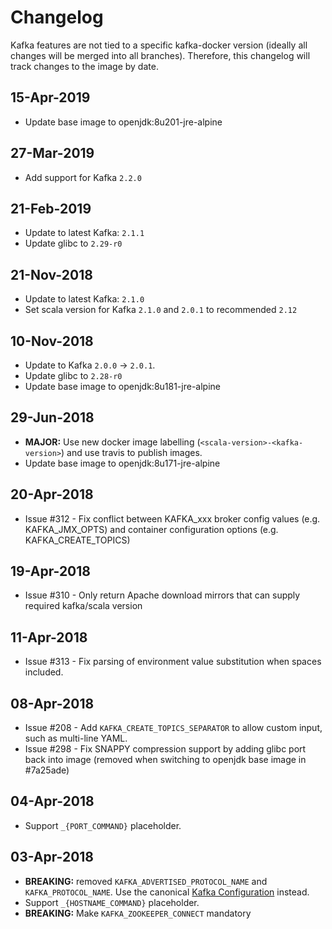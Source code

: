 Changelog
=========

Kafka features are not tied to a specific kafka-docker version (ideally all changes will be merged into all branches). Therefore, this changelog will track changes to the image by date.

15-Apr-2019
-----------

-	Update base image to openjdk:8u201-jre-alpine

27-Mar-2019
-----------

-	Add support for Kafka `2.2.0`

21-Feb-2019
-----------

-	Update to latest Kafka: `2.1.1`
-	Update glibc to `2.29-r0`

21-Nov-2018
-----------

-	Update to latest Kafka: `2.1.0`
-	Set scala version for Kafka `2.1.0` and `2.0.1` to recommended `2.12`

10-Nov-2018
-----------

-	Update to Kafka `2.0.0` -> `2.0.1`.
-	Update glibc to `2.28-r0`
-	Update base image to openjdk:8u181-jre-alpine

29-Jun-2018
-----------

-	**MAJOR:** Use new docker image labelling (`<scala-version>-<kafka-version>`) and use travis to publish images.
-	Update base image to openjdk:8u171-jre-alpine

20-Apr-2018
-----------

-	Issue #312 - Fix conflict between KAFKA_xxx broker config values (e.g. KAFKA_JMX_OPTS) and container configuration options (e.g. KAFKA_CREATE_TOPICS)

19-Apr-2018
-----------

-	Issue #310 - Only return Apache download mirrors that can supply required kafka/scala version

11-Apr-2018
-----------

-	Issue #313 - Fix parsing of environment value substitution when spaces included.

08-Apr-2018
-----------

-	Issue #208 - Add `KAFKA_CREATE_TOPICS_SEPARATOR` to allow custom input, such as multi-line YAML.
-	Issue #298 - Fix SNAPPY compression support by adding glibc port back into image (removed when switching to openjdk base image in #7a25ade)

04-Apr-2018
-----------

-	Support `_{PORT_COMMAND}` placeholder.

03-Apr-2018
-----------

-	**BREAKING:** removed `KAFKA_ADVERTISED_PROTOCOL_NAME` and `KAFKA_PROTOCOL_NAME`. Use the canonical [Kafka Configuration](http://kafka.apache.org/documentation.html#brokerconfigs) instead.
-	Support `_{HOSTNAME_COMMAND}` placeholder.
-	**BREAKING:** Make `KAFKA_ZOOKEEPER_CONNECT` mandatory
